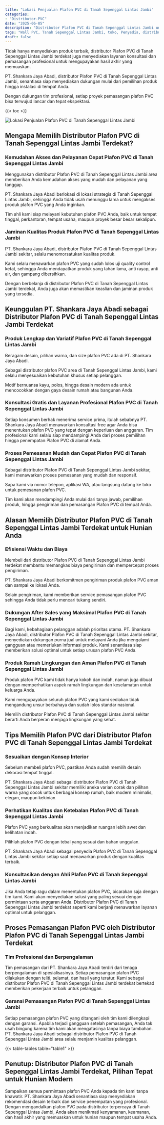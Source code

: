 ```yaml
---
title: "Lokasi Penjualan Plafon PVC di Tanah Sepenggal Lintas Jambi"
categories: 
- "Distributor-PVC"
date: "2025-06-05"
description: "Distributor Plafon PVC di Tanah Sepenggal Lintas Jambi untuk rumah, kantor, dan ritel. Produk terbaik, variasi motif, warna menarik, dengan jasa instalasi ditangani oleh tim berpengalaman serta jaminan resmi!|Layanan penyediaan Plafon PVC di Tanah Sepenggal Lintas Jambi untuk kebutuhan tempat tinggal, kantor, maupun gerai, beserta panel terbaik dan penempatan oleh tim berpengalaman dan jaminan resmi.|Pilihan Plafon PVC di Tanah Sepenggal Lintas Jambi yang terbukti bagi hunian, perkantoran, serta gerai, bersama panel unggulan dan penempatan ditangani oleh teknisi berpengalaman serta jaminan resmi.|Penyediaan Plafon PVC di Tanah Sepenggal Lintas Jambi bagi hunian, perkantoran, serta ritel, beserta panel unggulan dan penempatan dikerjakan oleh tenaga ahli ahli, dilengkapi beserta jaminan resmi.}"
tags: "Wall PVC, Tanah Sepenggal Lintas Jambi, toko, Penyedia, distributor"
draft: false
---
```


Tidak hanya menyediakan produk terbaik, distributor Plafon PVC di Tanah Sepenggal Lintas Jambi terdekat juga menyediakan layanan konsultasi dan pemasangan profesional untuk mengupayakan hasil akhir yang memuaskan.

PT. Shankara Jaya Abadi, distributor Plafon PVC di Tanah Sepenggal Lintas Jambi, senantiasa siap menyediakan dukungan mulai dari pemilihan produk hingga instalasi di tempat Anda.

Dengan dukungan tim profesional, setiap proyek pemasangan plafon PVC bisa terwujud lancar dan tepat ekspektasi.

{{< toc >}}

![Lokasi Penjualan Plafon PVC di Tanah Sepenggal Lintas Jambi](/images/Distributor-PVC/Lokasi-Penjualan-Plafon-PVC-di-Tanah-Sepenggal-Lintas-Jambi.png)


## Mengapa Memilih Distributor Plafon PVC di Tanah Sepenggal Lintas Jambi Terdekat?

### Kemudahan Akses dan Pelayanan Cepat Plafon PVC di Tanah Sepenggal Lintas Jambi

Menggunakan distributor Plafon PVC di Tanah Sepenggal Lintas Jambi area memberikan Anda kemudahan akses yang mudah dan pelayanan yang tanggap.

PT. Shankara Jaya Abadi berlokasi di lokasi strategis di Tanah Sepenggal Lintas Jambi, sehingga Anda tidak usah menunggu lama untuk mengakses produk plafon PVC yang Anda inginkan.

Tim ahli kami siap melayani kebutuhan plafon PVC Anda, baik untuk tempat tinggal, perkantoran, tempat usaha, maupun proyek besar besar sekalipun.

### Jaminan Kualitas Produk Plafon PVC di Tanah Sepenggal Lintas Jambi

PT. Shankara Jaya Abadi, distributor Plafon PVC di Tanah Sepenggal Lintas Jambi sekitar, selalu menomorsatukan kualitas produk.

Kami selalu menawarkan plafon PVC yang sudah lolos uji quality control ketat, sehingga Anda mendapatkan produk yang tahan lama, anti rayap, anti air, dan gampang dibersihkan.

Dengan berbelanja di distributor Plafon PVC di Tanah Sepenggal Lintas Jambi terdekat, Anda juga akan memastikan keaslian dan jaminan produk yang tersedia.

## Keunggulan PT. Shankara Jaya Abadi sebagai Distributor Plafon PVC di Tanah Sepenggal Lintas Jambi Terdekat

### Produk Lengkap dan Variatif Plafon PVC di Tanah Sepenggal Lintas Jambi

Beragam desain, pilihan warna, dan size plafon PVC ada di PT. Shankara Jaya Abadi.

Sebagai distributor plafon PVC area di Tanah Sepenggal Lintas Jambi, kami selalu menyesuaikan kebutuhan khusus setiap pelanggan.

Motif bernuansa kayu, polos, hingga desain modern ada untuk mencocokkan dengan gaya desain rumah atau bangunan Anda.

### Konsultasi Gratis dan Layanan Profesional Plafon PVC di Tanah Sepenggal Lintas Jambi

Setiap konsumen berhak menerima service prima, itulah sebabnya PT. Shankara Jaya Abadi menawarkan konsultasi free agar Anda bisa menentukan plafon PVC yang tepat dengan keperluan dan anggaran. Tim profesional kami selalu siap mendampingi Anda dari proses pemilihan hingga penempatan Plafon PVC di alamat Anda.

### Proses Pemesanan Mudah dan Cepat Plafon PVC di Tanah Sepenggal Lintas Jambi

Sebagai distributor Plafon PVC di Tanah Sepenggal Lintas Jambi sekitar, kami menawarkan proses pemesanan yang mudah dan responsif.

Sapa kami via nomor telepon, aplikasi WA, atau langsung datang ke toko untuk pemesanan plafon PVC.

Tim kami akan mendampingi Anda mulai dari tanya jawab, pemilihan produk, hingga pengiriman dan pemasangan Plafon PVC di tempat Anda.

## Alasan Memilih Distributor Plafon PVC di Tanah Sepenggal Lintas Jambi Terdekat untuk Hunian Anda

### Efisiensi Waktu dan Biaya

Membeli dari distributor Plafon PVC di Tanah Sepenggal Lintas Jambi terdekat membantu memangkas biaya pengiriman dan mempercepat proses pengiriman.

PT. Shankara Jaya Abadi berkomitmen pengiriman produk plafon PVC aman dan sampai ke lokasi Anda.

Selain pengiriman, kami memberikan service pemasangan plafon PVC sehingga Anda tidak perlu mencari tukang sendiri.

### Dukungan After Sales yang Maksimal Plafon PVC di Tanah Sepenggal Lintas Jambi

Bagi kami, kebahagiaan pelanggan adalah prioritas utama. PT. Shankara Jaya Abadi, distributor Plafon PVC di Tanah Sepenggal Lintas Jambi sekitar, menyediakan dukungan purna jual untuk melayani Anda jika mengalami gangguan atau memerlukan informasi produk. Kami senantiasa siap memberikan solusi optimal untuk setiap urusan plafon PVC Anda.

### Produk Ramah Lingkungan dan Aman Plafon PVC di Tanah Sepenggal Lintas Jambi

Produk plafon PVC kami tidak hanya kokoh dan indah, namun juga dibuat dengan memperhatikan aspek ramah lingkungan dan keselamatan untuk keluarga Anda.

Kami mengupayakan seluruh plafon PVC yang kami sediakan tidak mengandung unsur berbahaya dan sudah lolos standar nasional.

Memilih distributor Plafon PVC di Tanah Sepenggal Lintas Jambi sekitar berarti Anda berperan menjaga lingkungan yang sehat.

## Tips Memilih Plafon PVC dari Distributor Plafon PVC di Tanah Sepenggal Lintas Jambi Terdekat

### Sesuaikan dengan Konsep Interior

Sebelum membeli plafon PVC, pastikan Anda sudah memilih desain dekorasi tempat tinggal.

PT. Shankara Jaya Abadi sebagai distributor Plafon PVC di Tanah Sepenggal Lintas Jambi sekitar memiliki aneka varian corak dan pilihan warna yang cocok untuk berbagai konsep rumah, baik modern minimalis, elegan, maupun kekinian.

### Perhatikan Kualitas dan Ketebalan Plafon PVC di Tanah Sepenggal Lintas Jambi

Plafon PVC yang berkualitas akan menjadikan ruangan lebih awet dan kelihatan indah.

Pilihlah plafon PVC dengan tebal yang sesuai dan bahan unggulan.

PT. Shankara Jaya Abadi sebagai penyedia Plafon PVC di Tanah Sepenggal Lintas Jambi sekitar setiap saat menawarkan produk dengan kualitas terbaik.

### Konsultasikan dengan Ahli Plafon PVC di Tanah Sepenggal Lintas Jambi

Jika Anda tetap ragu dalam menentukan plafon PVC, bicarakan saja dengan tim kami. Kami akan menyediakan solusi yang paling sesuai dengan permintaan serta anggaran Anda. Distributor Plafon PVC di Tanah Sepenggal Lintas Jambi terdekat seperti kami berjanji menawarkan layanan optimal untuk pelanggan.

## Proses Pemasangan Plafon PVC oleh Distributor Plafon PVC di Tanah Sepenggal Lintas Jambi Terdekat

### Tim Profesional dan Berpengalaman

Tim pemasangan dari PT. Shankara Jaya Abadi terdiri dari tenaga berpengalaman di spesialisasinya. Setiap pemasangan plafon PVC dilakukan dengan teliti, selamat, dan hasil yang teratur. Kami sebagai distributor Plafon PVC di Tanah Sepenggal Lintas Jambi terdekat bertekad memberikan pekerjaan terbaik untuk pelanggan.

### Garansi Pemasangan Plafon PVC di Tanah Sepenggal Lintas Jambi

Setiap pemasangan plafon PVC yang ditangani oleh tim kami dilengkapi dengan garansi. Apabila terjadi gangguan setelah pemasangan, Anda tak usah bingung karena tim kami akan mengatasinya tanpa biaya tambahan. PT. Shankara Jaya Abadi sebagai distributor Plafon PVC di Tanah Sepenggal Lintas Jambi area selalu menjamin kualitas pelanggan.

{{< table-tables table="table1" >}}

## Penutup: Distributor Plafon PVC di Tanah Sepenggal Lintas Jambi Terdekat, Pilihan Tepat untuk Hunian Modern

Sampaikan semua permintaan plafon PVC Anda kepada tim kami tanpa khawatir. PT. Shankara Jaya Abadi senantiasa siap menyediakan rekomendasi desain terbaik dan service penempatan yang profesional. Dengan mengandalkan plafon PVC pada distributor terpercaya di Tanah Sepenggal Lintas Jambi, Anda akan menikmati kenyamanan, keamanan, dan hasil akhir yang memuaskan untuk hunian maupun tempat usaha Anda.